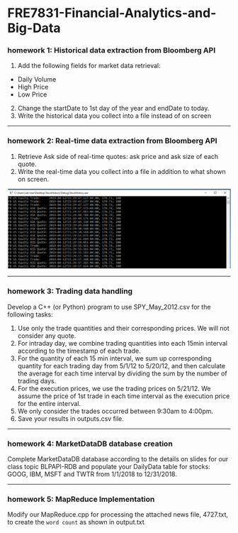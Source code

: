 # FRE7831-Financial-Analytics-and-Big-Data


### homework 1: Historical data extraction from Bloomberg API
1. Add the following fields for market data retrieval:
  + Daily Volume
  + High Price
  + Low Price
2. Change the startDate to 1st day of the year and endDate to today.
3. Write the historical data you collect into a file instead of on screen
---------------------------------

### homework 2: Real-time data extraction from Bloomberg API
1. Retrieve Ask side of real-time quotes: ask price and ask size of each quote.
2. Write the real-time data you collect into a file in addition to what shown on screen.

![realtime data](images/realtime.PNG)

----------------------------------
### homework 3: Trading data handling 
Develop a C++ (or Python) program to use SPY_May_2012.csv for the following tasks:
1. Use only the trade quantities and their corresponding prices. We will not consider any quote.
2. For intraday day, we combine trading quantities into each 15min interval according to the timestamp of each trade.
3. For the quantity of each 15 min interval, we sum up corresponding quantity for each trading day from 5/1/12 to 5/20/12, and then calculate the average for each time interval by dividing the sum by the number of trading days.
4. For the execution prices, we use the trading prices on 5/21/12. We assume the price of 1st trade in each time interval as the execution price for the entire interval.
5. We only consider the trades occurred between 9:30am to 4:00pm.
6. Save your results in outputs.csv file.

----------------------------------
### homework 4: MarketDataDB database creation
Complete MarketDataDB database according to the details on slides for our class topic BLPAPI-RDB and populate your DailyData table for stocks: GOOG, IBM, MSFT and TWTR from 1/1/2018 to 12/31/2018. 

----------------------------------
### homework 5: MapReduce Implementation 
Modify our MapReduce.cpp for processing the attached news file, 4727.txt, to create the `word count` as shown in output.txt

